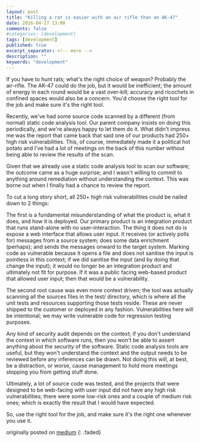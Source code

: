 ```yaml
---
layout: post
title: "Killing a rat is easier with an air rifle than an AK-47"
date: 2016-04-27 13:00
comments: false
#categories: [development]
tags: [development]
published: true
excerpt_separator: <!-- more -->
description: ""
keywords: "development"
---
```


If you have to hunt rats; what's the right choice of weapon? Probably the air-rifle. The AK-47 could do the job, but it would be inefficient; the amount of energy in each round would be a vast over-kill; accuracy and ricochets in confined spaces would also be a concern. You'd choose the right tool for the job and make sure it's the right tool.

<!-- more -->

Recently, we've had some source code scanned by a different (from normal) static code analysis tool. Our parent company insists on doing this periodically, and we're always happy to let them do it. What didn't impress me was the report that came back that said one of our products had 250+ high risk vulnerabilities. This, of course, immediately made it a political hot potato and I've had a lot of meetings on the back of this number without being able to review the results of the scan.

Given that we already use a static code analysis tool to scan our software; the outcome came as a huge surprise; and I wasn't willing to commit to anything around remediation without understanding the context. This was borne out when I finally had a chance to review the report.

To cut a long story short, all 250+ high risk vulnerabilities could be nailed down to 2 things:

The first is a fundamental misunderstanding of what the product is, what it does, and how it is deployed. Our primary product is an integration product that runs stand-alone with no user-interaction. The thing it does not do is expose a web interface that allows user input. It receives (or actively polls for) messages from a source system; does some data enrichment (perhaps); and sends the messages onward to the target system. Marking code as vulnerable because it opens a file and does not sanitise the input is pointless in this context; if we did sanitise the input (and by doing that change the input); it would no longer be an integration product and ultimately not fit for purpose. If it was a public facing web-based product that allowed user input; then that would be a vulnerability.

The second root cause was even more context driven; the tool was actually scanning all the sources files in the test/ directory, which is where all the unit tests and resources supporting those tests reside. These are never shipped to the customer or deployed in any fashion. Vulnerabilities here will be intentional; we may write vulnerable code for regression testing purposes.

Any kind of security audit depends on the context; if you don't understand the context in which software runs, then you won't be able to assert anything about the security of the software. Static code analysis tools are useful, but they won't understand the context and the output needs to be reviewed before any inferences can be drawn. Not doing this will, at best, be a distraction, or worse, cause management to hold more meetings stopping you from getting stuff done.

Ultimately, a lot of source code was tested, and the projects that were designed to be web-facing with user input did not have any high risk vulnerabilities; there were some low-risk ones and a couple of medium risk ones; which is exactly the result that I would have expected.

So, use the right tool for the job, and make sure it's the right one whenever you use it.

originally posted on [medium](https://medium.com/order-from-ambiguity/killing-a-rat-is-easier-with-an-air-rifle-than-an-ak-47-272f91e0dafd)
{: .faded}